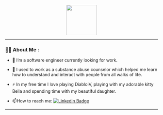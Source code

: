 <div id="header" align="center">
  <img src="https://media.giphy.com/media/dECBf0xnwQKCPZOkiC/giphy.gif" width="100"/>
<div>
  <img src="https://komarev.com/ghpvc/?username=Solita43&style=flat-square&color=blue" alt=""/>
</div>
</div>

---


### :woman_technologist: About Me :

- :telescope: I’m a software engineer currently looking for work.
- :seedling: I used to work as a substance abuse counselor which helped me learn how to understand and interact with people from all walks of life.

- :zap: In my free time I love playing DiabloIV, playing with my adorable kitty Bella and spending time with my beautiful daughter.

- :mailbox:How to reach me: [![Linkedin Badge](https://img.shields.io/badge/-Melinda-blue?style=flat&logo=Linkedin&logoColor=white)](https://www.linkedin.com/in/melinda-cortez-3581b0139/)

---



<!--
**Solita43/Solita43** is a ✨ _special_ ✨ repository because its `README.md` (this file) appears on your GitHub profile.
  ![Melinda's GitHub stats](https://github-readme-stats.vercel.app/api?username=Solita43&show_icons=true&theme=transparent)

Here are some ideas to get you started:

- 🔭 I’m currently working on ...
- 🌱 I’m currently learning ...
- 👯 I’m looking to collaborate on ...
- 🤔 I’m looking for help with ...
- 💬 Ask me about ...
- 📫 How to reach me: ...
- 😄 Pronouns: ...
- ⚡ Fun fact: ...
-->
